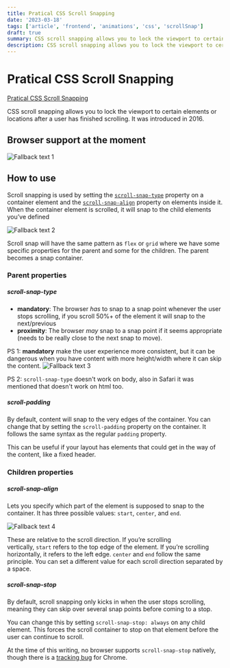 ```yaml
---
title: Pratical CSS Scroll Snapping
date: '2023-03-18'
tags: ['article', 'frontend', 'animations', 'css', 'scrollSnap']
draft: true
summary: CSS scroll snapping allows you to lock the viewport to certain elements or locations after a user has finished scrolling.. When the container element is scrolled, it will snap to the child elements yo...
description: CSS scroll snapping allows you to lock the viewport to certain elements or locations after a user has finished scrolling.. When the container element is scrolled, it will snap to the child elements yo...
---
```


# Pratical CSS Scroll Snapping

[Pratical CSS Scroll Snapping](https://css-tricks.com/practical-css-scroll-snapping)

CSS scroll snapping allows you to lock the viewport to certain elements or locations after a user has finished scrolling.
It was introduced in 2016.

## Browser support at the moment

![Fallback text 1](/static/assets/pasted-image-20230318151103.png)

## How to use

Scroll snapping is used by setting the [`scroll-snap-type`](https://www.w3.org/TR/css-scroll-snap-1/#scroll-snap-type) property on a container element and the [`scroll-snap-align`](https://www.w3.org/TR/css-scroll-snap-1/#scroll-snap-align) property on elements inside it. When the container element is scrolled, it will snap to the child elements you’ve defined

![Fallback text 2](/static/assets/pasted-image-20230318151609.png)

Scroll snap will have the same pattern as `flex` or `grid` where we have some specific properties for the parent and some for the children. The parent becomes a snap container.

### Parent properties

##### scroll-snap-type

- **mandatory**: The browser *has* to snap to a snap point whenever the user stops scrolling, if you scroll 50%+ of the element it will snap to the next/previous
- **proximity**:  The browser *may* snap to a snap point if it seems appropriate (needs to be really close to the next snap to move).

PS 1: **mandatory** make the user experience more consistent, but it can be dangerous when you have content with more height/width where it can skip the content.
![Fallback text 3](/static/assets/pasted-image-20230318161706.png)

PS 2: `scroll-snap-type` doesn't work on body, also in Safari it was mentioned that doesn't work on html too.

##### scroll-padding

By default, content will snap to the very edges of the container. You can change that by setting the `scroll-padding` property on the container. It follows the same syntax as the regular `padding` property.

This can be useful if your layout has elements that could get in the way of the content, like a fixed header.

### Children properties

##### scroll-snap-align

Lets you specify which part of the element is supposed to snap to the container. It has three possible values: `start`, `center`, and `end`.

![Fallback text 4](/static/assets/pasted-image-20230318161939.png)

These are relative to the scroll direction. If you’re scrolling vertically, `start` refers to the top edge of the element. If you’re scrolling horizontally, it refers to the left edge. `center` and `end` follow the same principle. You can set a different value for each scroll direction separated by a space.

##### scroll-snap-stop

By default, scroll snapping only kicks in when the user stops scrolling, meaning they can skip over several snap points before coming to a stop.

You can change this by setting `scroll-snap-stop: always` on any child element. This forces the scroll container to stop on that element before the user can continue to scroll.

At the time of this writing, no browser supports `scroll-snap-stop` natively, though there is a [tracking bug](https://bugs.chromium.org/p/chromium/issues/detail?id=823998) for Chrome.